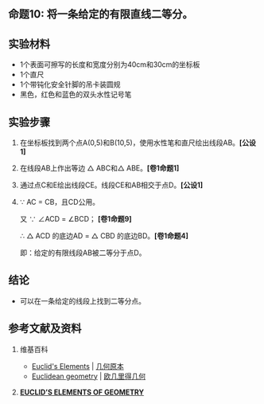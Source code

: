 ## 命题10: 将一条给定的有限直线二等分。 

## 实验材料

- 1个表面可擦写的长度和宽度分别为40cm和30cm的坐标板
- 1个直尺
- 1个带钝化安全针脚的吊卡装圆规
- 黑色，红色和蓝色的双头水性记号笔

## 实验步骤

1. 在坐标板找到两个点A(0,5)和B(10,5)，使用水性笔和直尺绘出线段AB。**[公设1]**

2. 在线段AB上作出等边 △ ABC和△ ABE。**[卷1命题1]**

3. 通过点C和E绘出线段CE。线段CE和AB相交于点D。**[公设1]**

4.  ∵ AC = CB，且CD公用。

    又 ∵ ∠ACD = ∠BCD； **[卷1命题9]**
  
    ∴ △ ACD 的底边AD = △ CBD 的底边BD。**[卷1命题4]**  
  
    即：给定的有限线段AB被二等分于点D。 

## 结论

- 可以在一条给定的线段上找到二等分点。 

## 参考文献及资料

1. 维基百科
	- [Euclid's Elements](https://en.wikipedia.org/wiki/Euclid%27s_Elements) | [几何原本](https://zh.wikipedia.org/wiki/%E5%87%A0%E4%BD%95%E5%8E%9F%E6%9C%AC) 
	- [Euclidean geometry](https://en.wikipedia.org/wiki/Euclidean_geometry) | [欧几里得几何](https://zh.wikipedia.org/wiki/%E6%AC%A7%E5%87%A0%E9%87%8C%E5%BE%97%E5%87%A0%E4%BD%95) 

2. [**EUCLID’S ELEMENTS OF GEOMETRY**](https://farside.ph.utexas.edu/books/Euclid/Elements.pdf) 



